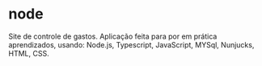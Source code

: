 # node
Site de controle de gastos.
Aplicação feita para por em prática aprendizados, usando: Node.js, Typescript, JavaScript, MYSql, Nunjucks, HTML, CSS. 
